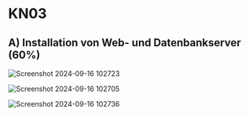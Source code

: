 # KN03

## A) Installation von Web- und Datenbankserver (60%)

![Screenshot 2024-09-16 102723](https://github.com/user-attachments/assets/024cb0e9-5433-4fe5-925a-d308f0435346)

![Screenshot 2024-09-16 102705](https://github.com/user-attachments/assets/e11b498d-4e77-41d1-a943-abfc2bcda81e)

![Screenshot 2024-09-16 102736](https://github.com/user-attachments/assets/567f4fb1-df3e-48b6-828e-d7653f0a6500)
